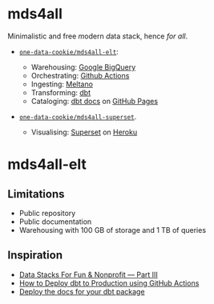 # mds4all
Minimalistic and free *m*odern *d*ata *s*tack, hence *for all*.

- [`one-data-cookie/mds4all-elt`](https://github.com/one-data-cookie/mds4all-elt):
  - Warehousing: [Google BigQuery](https://cloud.google.com/bigquery/)
  - Orchestrating: [Github Actions](https://github.com/features/actions)
  - Ingesting: [Meltano](https://meltano.com/)
  - Transforming: [dbt](https://www.getdbt.com/)
  - Cataloging: [dbt docs](https://www.getdbt.com/docs/) on [GitHub Pages](https://pages.github.com/)

- [`one-data-cookie/mds4all-superset`](https://github.com/one-data-cookie/mds4all-superset).
  - Visualising: [Superset](https://superset.apache.org/) on [Heroku](https://dashboard.heroku.com/)

# mds4all-elt
## Limitations
- Public repository
- Public documentation
- Warehousing with 100 GB of storage and 1 TB of queries 

## Inspiration
- [Data Stacks For Fun & Nonprofit — Part III](https://towardsdatascience.com/data-stacks-for-fun-nonprofit-part-iii-dcfd46da9f9f)
- [How to Deploy dbt to Production using GitHub Actions](https://towardsdatascience.com/how-to-deploy-dbt-to-production-using-github-action-778bf6a1dff6)
- [Deploy the docs for your dbt package](https://docs.getdbt.com/docs/guides/building-packages#5-deploy-the-docs-for-your-package)
